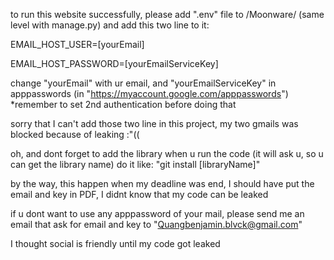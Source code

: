 to run this website successfully, please add ".env" file to /Moonware/ (same level with manage.py) and add this two line to it:

EMAIL_HOST_USER=[yourEmail]

EMAIL_HOST_PASSWORD=[yourEmailServiceKey]

change "yourEmail" with ur email, and "yourEmailServiceKey" in apppasswords (in "https://myaccount.google.com/apppasswords")
*remember to set 2nd authentication before doing that


sorry that I can't add those two line in this project, my two gmails was blocked because of leaking :"((

oh, and dont forget to add the library when u run the code (it will ask u, so u can get the library name)
do it like:
"git install [libraryName]"

by the way, this happen when my deadline was end, I should have put the email and key in PDF, I didnt know that my code can be leaked

if u dont want to use any apppassword of your mail, please send me an email that ask for email and key to "Quangbenjamin.blvck@gmail.com"

I thought social is friendly until my code got leaked
